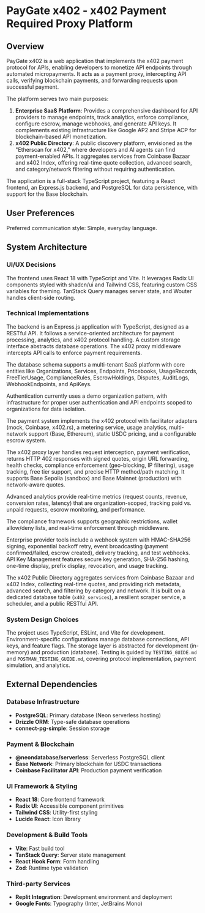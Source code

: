 # PayGate x402 - x402 Payment Required Proxy Platform

## Overview

PayGate x402 is a web application that implements the x402 payment protocol for APIs, enabling developers to monetize API endpoints through automated micropayments. It acts as a payment proxy, intercepting API calls, verifying blockchain payments, and forwarding requests upon successful payment.

The platform serves two main purposes:

1.  **Enterprise SaaS Platform**: Provides a comprehensive dashboard for API providers to manage endpoints, track analytics, enforce compliance, configure escrow, manage webhooks, and generate API keys. It complements existing infrastructure like Google AP2 and Stripe ACP for blockchain-based API monetization.
2.  **x402 Public Directory**: A public discovery platform, envisioned as the "Etherscan for x402," where developers and AI agents can find payment-enabled APIs. It aggregates services from Coinbase Bazaar and x402 Index, offering real-time quote collection, advanced search, and category/network filtering without requiring authentication.

The application is a full-stack TypeScript project, featuring a React frontend, an Express.js backend, and PostgreSQL for data persistence, with support for the Base blockchain.

## User Preferences

Preferred communication style: Simple, everyday language.

## System Architecture

### UI/UX Decisions
The frontend uses React 18 with TypeScript and Vite. It leverages Radix UI components styled with shadcn/ui and Tailwind CSS, featuring custom CSS variables for theming. TanStack Query manages server state, and Wouter handles client-side routing.

### Technical Implementations
The backend is an Express.js application with TypeScript, designed as a RESTful API. It follows a service-oriented architecture for payment processing, analytics, and x402 protocol handling. A custom storage interface abstracts database operations. The x402 proxy middleware intercepts API calls to enforce payment requirements.

The database schema supports a multi-tenant SaaS platform with core entities like Organizations, Services, Endpoints, Pricebooks, UsageRecords, FreeTierUsage, ComplianceRules, EscrowHoldings, Disputes, AuditLogs, WebhookEndpoints, and ApiKeys.

Authentication currently uses a demo organization pattern, with infrastructure for proper user authentication and API endpoints scoped to organizations for data isolation.

The payment system implements the x402 protocol with facilitator adapters (mock, Coinbase, x402.rs), a metering service, usage analytics, multi-network support (Base, Ethereum), static USDC pricing, and a configurable escrow system.

The x402 proxy layer handles request interception, payment verification, returns HTTP 402 responses with signed quotes, origin URL forwarding, health checks, compliance enforcement (geo-blocking, IP filtering), usage tracking, free tier support, and precise HTTP method/path matching. It supports Base Sepolia (sandbox) and Base Mainnet (production) with network-aware quotes.

Advanced analytics provide real-time metrics (request counts, revenue, conversion rates, latency) that are organization-scoped, tracking paid vs. unpaid requests, escrow monitoring, and performance.

The compliance framework supports geographic restrictions, wallet allow/deny lists, and real-time enforcement through middleware.

Enterprise provider tools include a webhook system with HMAC-SHA256 signing, exponential backoff retry, event broadcasting (payment confirmed/failed, escrow created), delivery tracking, and test webhooks. API Key Management features secure key generation, SHA-256 hashing, one-time display, prefix display, revocation, and usage tracking.

The x402 Public Directory aggregates services from Coinbase Bazaar and x402 Index, collecting real-time quotes, and providing rich metadata, advanced search, and filtering by category and network. It is built on a dedicated database table (`x402_services`), a resilient scraper service, a scheduler, and a public RESTful API.

### System Design Choices
The project uses TypeScript, ESLint, and Vite for development. Environment-specific configurations manage database connections, API keys, and feature flags. The storage layer is abstracted for development (in-memory) and production (database). Testing is guided by `TESTING_GUIDE.md` and `POSTMAN_TESTING_GUIDE.md`, covering protocol implementation, payment simulation, and analytics.

## External Dependencies

### Database Infrastructure
-   **PostgreSQL**: Primary database (Neon serverless hosting)
-   **Drizzle ORM**: Type-safe database operations
-   **connect-pg-simple**: Session storage

### Payment & Blockchain
-   **@neondatabase/serverless**: Serverless PostgreSQL client
-   **Base Network**: Primary blockchain for USDC transactions
-   **Coinbase Facilitator API**: Production payment verification

### UI Framework & Styling
-   **React 18**: Core frontend framework
-   **Radix UI**: Accessible component primitives
-   **Tailwind CSS**: Utility-first styling
-   **Lucide React**: Icon library

### Development & Build Tools
-   **Vite**: Fast build tool
-   **TanStack Query**: Server state management
-   **React Hook Form**: Form handling
-   **Zod**: Runtime type validation

### Third-party Services
-   **Replit Integration**: Development environment and deployment
-   **Google Fonts**: Typography (Inter, JetBrains Mono)